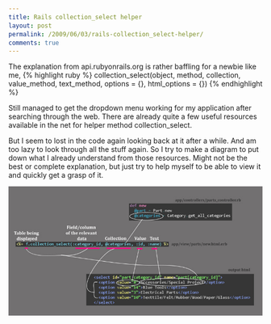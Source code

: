 ```yaml
---
title: Rails collection_select helper
layout: post
permalink: /2009/06/03/rails-collection_select-helper/
comments: true
---
```

The explanation from api.rubyonrails.org is rather baffling for a newbie like me,
{% highlight ruby %}
collection_select(object, method, collection, value_method, text_method, options = {}, html_options = {})
{% endhighlight %}

Still managed to get the dropdown menu working for my application after searching through the web. There are already quite a few useful resources available in the net for helper method collection_select.

But I seem to lost in the code again looking back at it after a while. And am too lazy to look through all the stuff again. So I try to make a diagram to put down what I already understand from those resources. Might not be the best or complete explanation, but just try to help myself to be able to view it and quickly get a grasp of it.
  
![collection select](/images/collection_select_explain.jpg)
